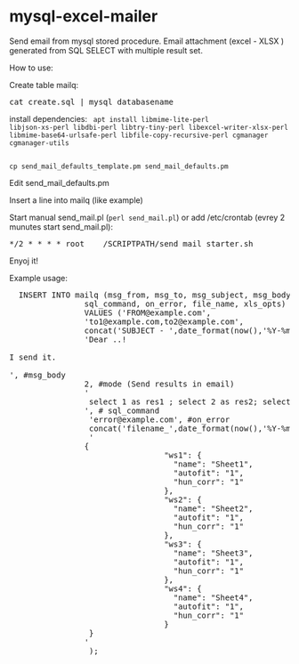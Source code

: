 # mysql-excel-mailer
Send email from mysql stored procedure. Email attachment (excel - XLSX ) generated from SQL SELECT with multiple result set.

How to use:

Create table mailq:
<pre>
cat create.sql | mysql databasename
</pre>
install dependencies:
<code>
apt install libmime-lite-perl libjson-xs-perl libdbi-perl libtry-tiny-perl libexcel-writer-xlsx-perl libmime-base64-urlsafe-perl  libfile-copy-recursive-perl cgmanager cgmanager-utils
</code>

<code>
cp send_mail_defaults_template.pm send_mail_defaults.pm
</code>

Edit send_mail_defaults.pm 


Insert a line into mailq (like example)

Start manual send_mail.pl (<code>perl send_mail.pl</code>) or add /etc/crontab (evrey 2 munutes start send_mail.pl):

<pre>
*/2 * * * *	root	/SCRIPTPATH/send_mail_starter.sh
</pre>

Enyoj it!



Example usage:

<pre>
  INSERT INTO mailq (msg_from, msg_to, msg_subject, msg_body,  `mode`,
                sql_command, on_error, file_name, xls_opts)
                VALUES ('FROM@example.com',                            #from
                'to1@example.com,to2@example.com',                     #to
                concat('SUBJECT - ',date_format(now(),'%Y-%m-%d')),    #msg_subject
                'Dear ..!<br><br>I send it. <br><br>', #msg_body
                2, #mode (Send results in email)
                '
                 select 1 as res1 ; select 2 as res2; select 3 as res3;select 4 as res4;
                ', # sql_command
                 'error@example.com', #on_error
                 concat('filename_',date_format(now(),'%Y-%m-%d'),'.xlsx'), #file_name
                 '
                {
                                 "ws1": {
                                   "name": "Sheet1",
                                   "autofit": "1",
                                   "hun_corr": "1"
                                 },
                                 "ws2": {
                                   "name": "Sheet2",
                                   "autofit": "1",
                                   "hun_corr": "1"
                                 },
                                 "ws3": {
                                   "name": "Sheet3",
                                   "autofit": "1",
                                   "hun_corr": "1"
                                 },
                                 "ws4": {
                                   "name": "Sheet4",
                                   "autofit": "1",
                                   "hun_corr": "1"
                                 }
                 }
                '                                                      # xls_opts
                 );
</pre>
